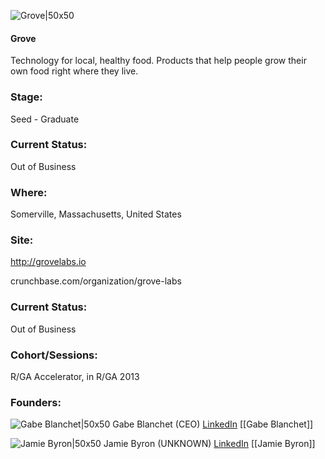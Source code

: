 

![Grove|50x50](https://apimg.techstars.com/connect/images/image_files/5313/b897/c1be/43a5/5a00/0006/original/grove-305x305.jpg)

#### Grove
Technology for local, healthy food. Products that help people grow their own food right where they live.

### Stage: 
Seed - Graduate 

### Current Status: 
Out of Business

### Where:
Somerville, Massachusetts, United States

### Site:
http://grovelabs.io



crunchbase.com/organization/grove-labs

### Current Status: 
Out of Business

### Cohort/Sessions: 
R/GA Accelerator, in R/GA 2013

### Founders: 

![Gabe Blanchet|50x50](https://apimg.techstars.com/connect/images/image_files/5314/9016/3f25/7339/9400/0001/original/Gabe_Blanchet_under2MB_Nice.jpg) Gabe Blanchet (CEO) [LinkedIn](https://linkedin.com/in/gabrielblanchet) [[Gabe Blanchet]]

![Jamie Byron|50x50]() Jamie Byron (UNKNOWN) [LinkedIn](https://linkedin.com/in/james-byron-b3910653) [[Jamie Byron]]


